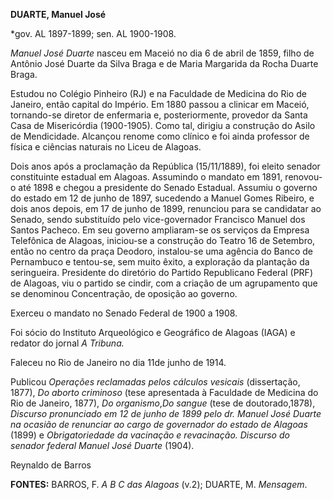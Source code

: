 **DUARTE, Manuel José**

\*gov. AL 1897-1899; sen. AL 1900-1908.

*Manuel José Duarte* nasceu em Maceió no dia 6 de abril de 1859, filho
de Antônio José Duarte da Silva Braga e de Maria Margarida da Rocha
Duarte Braga.

Estudou no Colégio Pinheiro (RJ) e na Faculdade de Medicina do Rio de
Janeiro, então capital do Império. Em 1880 passou a clinicar em Maceió,
tornando-se diretor de enfermaria e, posteriormente, provedor da Santa
Casa de Misericórdia (1900-1905). Como tal, dirigiu a construção do
Asilo de Mendicidade. Alcançou renome como clínico e foi ainda professor
de física e ciências naturais no Liceu de Alagoas.

Dois anos após a proclamação da República (15/11/1889), foi eleito
senador constituinte estadual em Alagoas. Assumindo o mandato em 1891,
renovou-o até 1898 e chegou a presidente do Senado Estadual. Assumiu o
governo do estado em 12 de junho de 1897, sucedendo a Manuel Gomes
Ribeiro, e dois anos depois, em 17 de junho de 1899, renunciou para se
candidatar ao Senado, sendo substituído pelo vice-governador Francisco
Manuel dos Santos Pacheco. Em seu governo ampliaram-se os serviços da
Empresa Telefônica de Alagoas, iniciou-se a construção do Teatro 16 de
Setembro, então no centro da praça Deodoro, instalou-se uma agência do
Banco de Pernambuco e tentou-se, sem muito êxito, a exploração da
plantação da seringueira. Presidente do diretório do Partido Republicano
Federal (PRF) de Alagoas, viu o partido se cindir, com a criação de um
agrupamento que se denominou Concentração, de oposição ao governo.

Exerceu o mandato no Senado Federal de 1900 a 1908.

Foi sócio do Instituto Arqueológico e Geográfico de Alagoas (IAGA) e
redator do jornal *A Tribuna.*

Faleceu no Rio de Janeiro no dia 11de junho de 1914.

Publicou *Operações reclamadas pelos cálculos vesicais* (dissertação,
1877), *Do aborto criminoso* (tese apresentada à Faculdade de Medicina
do Rio de Janeiro, 1877), *Do organismo*,*Do sangue* (tese de
doutorado,1878), *Discurso pronunciado em 12 de junho de 1899 pelo dr.
Manuel José Duarte na ocasião de renunciar ao cargo de governador do
estado de Alagoas* (1899) e *Obrigatoriedade da vacinação e revacinação.
Discurso do senador federal Manuel José Duarte* (1904).

Reynaldo de Barros

**FONTES:** BARROS, F. *A B C das Alagoas* (v.2); DUARTE, M. *Mensagem*.
